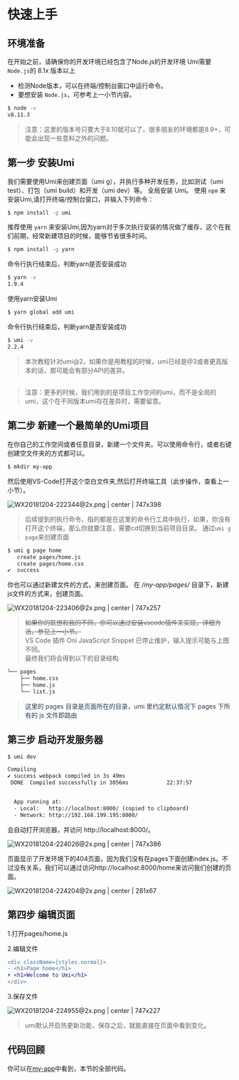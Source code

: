 # 快速上手

## 环境准备

在开始之前，请确保你的开发环境已经包含了Node.js的开发环境
Umi需要`Node.js`的 8.1x 版本以上
* 检测Node版本，可以在终端/控制台窗口中运行命令。
* 要想安装 </span></span>`Node.js`，可参考上一小节内容。
```bash
$ node -v
v8.11.3
```

> 注意：这里的版本号只要大于8.10就可以了，很多朋友的环境都是8.9+，可能会出现一些意料之外的问题。

## 第一步 安装Umi
我们需要使用Umi来创建页面（umi g），并执行多种开发任务，比如测试（umi test）、打包（umi build）和开发（umi dev）等。
全局安装 Umi。
使用 `npm` 来安装Umi,请打开终端/控制台窗口，并输入下列命令：
```bash
$ npm install -g umi
```

推荐使用 `yarn` 来安装Umi,因为yarn对于多次执行安装的情况做了缓存，这个在我们前期，经常新建项目的时候，能够节省很多时间。
```bash
$ npm install -g yarn
```
命令行执行结束后，判断yarn是否安装成功
```bash
$ yarn -v
1.9.4
```
使用yarn安装Umi
```bash
$ yarn global add umi 
```
命令行执行结束后，判断yarn是否安装成功
```bash
$ umi -v
2.2.4
```
> 本次教程针对umi@2，如果你是用教程的时候，umi已经是@3或者更高版本的话，那可能会有部分API的差异。
## 
> 注意：更多的时候，我们用到的是项目工作空间的umi，而不是全局的umi，这个在不同版本umi存在差异时，需要留意。

## 第二步 新建一个最简单的Umi项目
在你自己的工作空间或者任意目录，新建一个文件夹。可以使用命令行，或者右键创建空文件夹的方式都可以。
```bash
$ mkdir my-app
```
然后使用VS-Code打开这个空白文件夹,然后打开终端工具（此步操作，查看上一小节）。


![WX20181204-222344@2x.png | center | 747x398](https://cdn.nlark.com/yuque/0/2018/png/123174/1543933441350-65287fe7-f392-44ae-828d-5dc287f7ef06.png "")

> 后续提到的执行命令，指的都是在这里的命令行工具中执行，如果，你没有打开这个终端，那么你就要注意，需要cd切换到当前项目目录。
通过`umi g page`来创建页面
```bash
$ umi g page home
   create pages/home.js
   create pages/home.css
✔  success
```
你也可以通过新建文件的方式，来创建页面。
在 */my-app/pages/* 目录下，新建js文件的方式来，创建页面。


![WX20181204-223406@2x.png | center | 747x257](https://cdn.nlark.com/yuque/0/2018/png/123174/1543934058311-07251279-5102-4ca9-abb2-be5ebd203966.png "")


> ~~如果你的联想和我的不同，你可以通过安装vscode插件来实现，详细方法，参见上一小节。~~  
> VS Code 插件 Oni JavaScript Snippet 已停止维护，输入提示可能与上图不同。  
最终我们将会得到以下的目录结构
```bash
└── pages
    ├── home.css
    ├── home.js
    └── list.js
```

> <span data-type="color" style="color:rgb(44, 62, 80)">这里的 pages 目录是页面所在的目录，umi 里约定默认情况下 pages 下所有的 js 文件即路由</span>
## 第三步 启动开发服务器
```bash
$ umi dev

Compiling
✔ success webpack compiled in 3s 49ms
 DONE  Compiled successfully in 3056ms            22:37:57


  App running at:
  - Local:   http://localhost:8000/ (copied to clipboard)
  - Network: http://192.168.199.195:8000/

```
会自动打开浏览器，并访问 http://localhost:8000/。


![WX20181204-224026@2x.png | center | 747x386](https://cdn.nlark.com/yuque/0/2018/png/123174/1543934454320-ef9f8cbc-fd4d-4a9f-8db0-76b5da7b9f38.png "")

页面显示了开发环境下的404页面，因为我们没有在pages下面创建index.js。不过没有关系，我们可以通过访问http://localhost:8000/home来访问我们创建的页面。


![WX20181204-224204@2x.png | center | 281x67](https://cdn.nlark.com/yuque/0/2018/png/123174/1543934554533-51f989a6-48bb-40bd-b341-19e8513eb429.png "")

## 第四步 编辑页面
1.打开pages/home.js

2.编辑文件
```diff
<div className={styles.normal}>
- <h1>Page home</h1>
+ <h1>Welcome to Umi</h1>
</div>
```
3.保存文件


![WX20181204-224955@2x.png | center | 747x227](https://cdn.nlark.com/yuque/0/2018/png/123174/1543935010397-0dfbf3ad-a518-4b16-8c40-79c72432ec44.png "")

> umi默认开启热更新功能，保存之后，就能直接在页面中看到变化。
## 代码回顾
你可以在[my-app](https://github.com/xiaohuoni/umi-course/tree/master/my-app)中看到，本节的全部代码。

